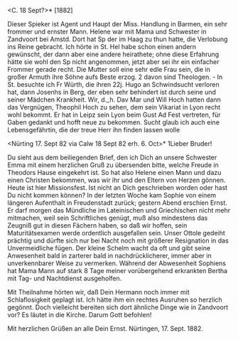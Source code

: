  <C. 18 Sept?>* [1882]

Dieser Spieker ist Agent und Haupt der Miss. Handlung in Barmen, ein sehr frommer und ernster Mann. Helene war mit Mama und Schwester in Zandvoort bei Amstd. Dort hat Sp der im Haag zu thun hatte, die Verlobung ins Reine gebracht. Ich hörte in St. Hel habe schon einen andern gewünscht, der dann aber eine andere heirathete; ohne diese Erfahrung hätte sie wohl den Sp nicht angenommen, jetzt aber sei ihr ein einfacher Frommer gerade recht. Die Mutter soll eine sehr edle Frau sein, die in großer Armuth ihre Söhne aufs Beste erzog. 2 davon sind Theologen. - In St. besuchte ich Fr Würth, die ihren 22j. Hugo an Schwindsucht verloren hat, dann Josenhs in Berg, der eben sehr behindert ist durch seine und seiner Mädchen Krankheit. Wir, d._h. Dav Mar und Will Hoch hatten dann das Vergnügen, Theophil Hoch zu sehen, dem sein Vikariat in Lyon recht wohl bekommt. Er hat in Leipz sein Lyon beim Gust Ad Fest vertreten, für Gaben gedankt und hofft neue zu bekommen. Sucht glaub ich auch eine Lebensgefährtin, die der treue Herr ihn finden lassen wolle



 <Nürting 17. Sept 82 via Calw 18 Sept 82 erh. 6. Oct>*
1Lieber Bruder!

Du sieht aus dem beiliegenden Brief, den ich Dich an unsere Schwester Emma mit einem herzlichen Gruß zu übersenden bitte, welche Freude in Theodors Hause eingekehrt ist. So hat also Helene einen Mann und dazu einen Christen bekommen, was wir ihr und den Eltern von Herzen gönnen. Heute ist hier Missionsfest. Ist nicht an Dich geschrieben worden oder hast Du nicht kommen können? In der letzten Woche kam Sophie von einem längeren Aufenthalt in Freudenstadt zurück; gestern Abend erschien Ernst. Er darf morgen das Mündliche im Lateinischen und Griechischen nicht mehr mitmachen, weil sein Schriftliches genügt, muß also mindestens das Zeugniß gut in diesen Fächern haben, so daß wir hoffen, sein Maturitätsexamen werde ordentlich ausgefallen sein. Unser Ottole gedeiht prächtig und dürfte sich nur bei Nacht noch mit größerer Resignation in das Unvermeidliche fügen. Der kleine Schelm wacht da oft und gibt seine Anwesenheit bald in zarterer bald in nachdrücklicherer, immer aber in unverkennbarer Weise zu vermerken. Während der Abwesenheit Sophiens hat Mama Mann auf stark 8 Tage meiner vorübergehend erkrankten Bertha mit Tag- und Nachtdienst ausgeholfen.

Mit Theilnahme hörten wir, daß Dein Hermann noch immer mit Schlaflosigkeit geplagt ist. Ich hätte ihm ein rechtes Ausruhen so herzlich gegönnt. Doch vielleicht bereiten sich dort ähnliche Dinge wie in Zandvoort vor? 
Es läutet in die Kirche. Darum Gott befohlen!

 Mit herzlichen Grüßen an alle
 Dein
 Ernst.
Nürtingen, 17. Sept. 1882.
